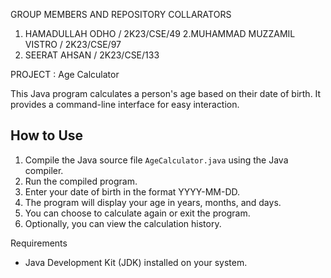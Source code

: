 GROUP MEMBERS AND REPOSITORY COLLARATORS
1. HAMADULLAH ODHO / 2K23/CSE/49
2.MUHAMMAD MUZZAMIL VISTRO / 2K23/CSE/97
3. SEERAT AHSAN / 2K23/CSE/133
 
 PROJECT : Age Calculator

This Java program calculates a person's age based on their date of birth. It provides a command-line interface for easy interaction.

## How to Use
1. Compile the Java source file `AgeCalculator.java` using the Java compiler.
2. Run the compiled program.
3. Enter your date of birth in the format YYYY-MM-DD.
4. The program will display your age in years, months, and days.
5. You can choose to calculate again or exit the program.
6. Optionally, you can view the calculation history.

 Requirements
- Java Development Kit (JDK) installed on your system.

